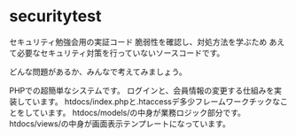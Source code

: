 securitytest
============

セキュリティ勉強会用の実証コード
脆弱性を確認し、対処方法を学ぶため
あえて必要なセキュリティ対策を行っていないソースコードです。

どんな問題があるか、みんなで考えてみましょう。

PHPでの超簡単なシステムです。
ログインと、会員情報の変更する仕組みを実装しています。
htdocs/index.phpと.htaccessデ多少フレームワークチックなことをしています。
htdocs/models/の中身が業務ロジック部分です。
htdocs/views/の中身が画面表示テンプレートになっています。
